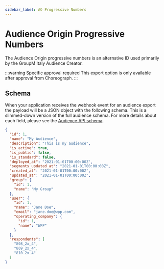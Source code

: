 ```yaml
---
sidebar_label: AO Progressive Numbers
---
```


# Audience Origin Progressive Numbers

The Audience Origin progressive numbers is an alternative ID used primarily by the GroupM Italy Audience Creator.

:::warning Specific approval required
This export option is only available after approval from Choreograph.
:::

## Schema

When your application receives the webhook event for an audience export the payload will be a JSON object with the
following schema. This is a slimmed-down version of the full audience schema. For more details about each field, please
see the [Audience API schema](../core-resources/audiences).

```json
{
  "id": 1,
  "name": "My Audience",
  "description": "This is my audience",
  "is_active": true,
  "is_public": false,
  "is_standard": false,
  "deployed_at": "2021-01-01T00:00:00Z",
  "segments_updated_at": "2021-01-01T00:00:00Z",
  "created_at": "2021-01-01T00:00:00Z",
  "updated_at": "2021-01-01T00:00:00Z",
  "group": {
    "id": 1,
    "name": "My Group"
  },
  "user": {
    "id": 1,
    "name": "Jane Doe",
    "email": "jane.doe@wpp.com",
    "operating_company": {
      "id": 1,
      "name": "WPP"
    }
  },
  "respondents": [
    "808_2x_4",
    "809_2x_4",
    "810_2x_4"
  ]
}
```